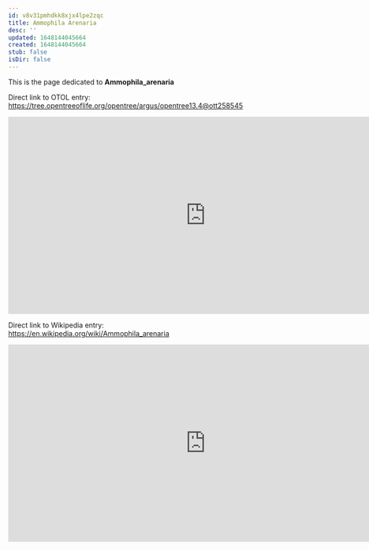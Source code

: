 ```yaml
---
id: v8v31pmhdkk8xjx4lpe2zqc
title: Ammophila Arenaria
desc: ''
updated: 1648144045664
created: 1648144045664
stub: false
isDir: false
---
```

This is the page dedicated to **Ammophila_arenaria**


Direct link to OTOL entry: https://tree.opentreeoflife.org/opentree/argus/opentree13.4@ott258545



<html>
    <body>
    <iframe src="https://tree.opentreeoflife.org/opentree/argus/opentree13.4@ott258545"
    width="800" height="400" frameborder="0" allowfullscreen> </iframe>
    </body>
</html>
    


Direct link to Wikipedia entry: https://en.wikipedia.org/wiki/Ammophila_arenaria



<html>
    <body>
    <iframe src="https://en.wikipedia.org/wiki/Ammophila_arenaria"
    width="800" height="400" frameborder="0" allowfullscreen> </iframe>
    </body>
</html>
    
